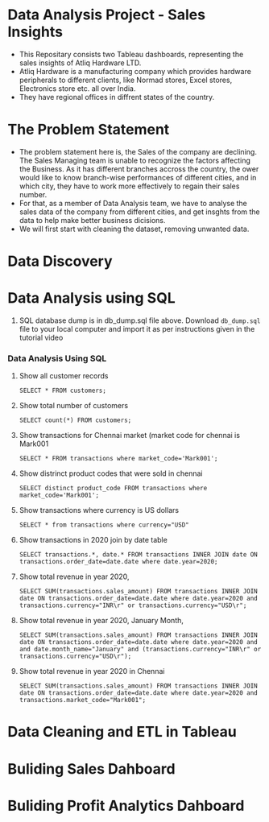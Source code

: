 Data Analysis Project - Sales Insights
======
- This Repositary consists two Tableau dashboards, representing the sales insights of Atliq Hardware LTD.
- Atliq Hardware is a manufacturing company which provides hardware peripherals to different clients, like Normad stores, Excel stores, Electronics store etc. all over India. 
- They have regional offices in diffrent states of the country.

The Problem Statement
======
- The problem statement here is, the Sales of the company are declining. The Sales Managing team is unable to recognize the factors affecting the Business. As it has different branches accross the country, the ower would like to know branch-wise performances of different cities, and in which city, they have to work more effectively to regain their sales number. 
- For that, as a member of Data Analysis team, we have to analyse the sales data of the company from different cities, and get insghts from the data to help make better business dicisions.
- We will first start with cleaning the dataset, removing unwanted data.
  
Data Discovery
======


Data Analysis using SQL
======
1. SQL database dump is in db_dump.sql file above. Download `db_dump.sql` file to your local computer and import it as per instructions given in the tutorial video

### Data Analysis Using SQL

1. Show all customer records

    `SELECT * FROM customers;`

1. Show total number of customers

    `SELECT count(*) FROM customers;`

1. Show transactions for Chennai market (market code for chennai is Mark001

    `SELECT * FROM transactions where market_code='Mark001';`

1. Show distrinct product codes that were sold in chennai

    `SELECT distinct product_code FROM transactions where market_code='Mark001';`

1. Show transactions where currency is US dollars

    `SELECT * from transactions where currency="USD"`

1. Show transactions in 2020 join by date table

    `SELECT transactions.*, date.* FROM transactions INNER JOIN date ON transactions.order_date=date.date where date.year=2020;`

1. Show total revenue in year 2020,

    `SELECT SUM(transactions.sales_amount) FROM transactions INNER JOIN date ON transactions.order_date=date.date where date.year=2020 and transactions.currency="INR\r" or transactions.currency="USD\r";`
	
1. Show total revenue in year 2020, January Month,

    `SELECT SUM(transactions.sales_amount) FROM transactions INNER JOIN date ON transactions.order_date=date.date where date.year=2020 and and date.month_name="January" and (transactions.currency="INR\r" or transactions.currency="USD\r");`

1. Show total revenue in year 2020 in Chennai

    `SELECT SUM(transactions.sales_amount) FROM transactions INNER JOIN date ON transactions.order_date=date.date where date.year=2020
and transactions.market_code="Mark001";`

Data Cleaning and ETL in Tableau
======


Buliding Sales Dahboard 
======

Buliding Profit Analytics Dahboard 
======







